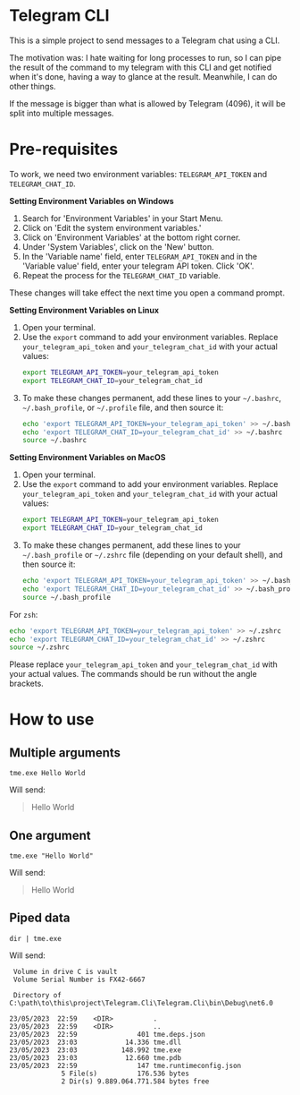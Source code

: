 # Telegram CLI
This is a simple project to send messages to a Telegram chat using a CLI.

The motivation was: I hate waiting for long processes to run, so I can pipe the result of the command to my telegram 
with this CLI and get notified when it's done, having a way to glance at the result. Meanwhile, I can do other things. 

If the message is bigger than what is allowed by Telegram (4096), it will be split into multiple messages.


# Pre-requisites
To work, we need two environment variables: `TELEGRAM_API_TOKEN` and `TELEGRAM_CHAT_ID`.

**Setting Environment Variables on Windows**

1. Search for 'Environment Variables' in your Start Menu.
2. Click on 'Edit the system environment variables.'
3. Click on 'Environment Variables' at the bottom right corner.
4. Under 'System Variables', click on the 'New' button.
5. In the 'Variable name' field, enter `TELEGRAM_API_TOKEN` and in the 'Variable value' field, enter your telegram API token. Click 'OK'.
6. Repeat the process for the `TELEGRAM_CHAT_ID` variable.

These changes will take effect the next time you open a command prompt.

**Setting Environment Variables on Linux**

1. Open your terminal.
2. Use the `export` command to add your environment variables. Replace `your_telegram_api_token` and `your_telegram_chat_id` with your actual values:
    ```bash
    export TELEGRAM_API_TOKEN=your_telegram_api_token
    export TELEGRAM_CHAT_ID=your_telegram_chat_id
    ```
3. To make these changes permanent, add these lines to your `~/.bashrc`, `~/.bash_profile`, or `~/.profile` file, and then source it:
    ```bash
    echo 'export TELEGRAM_API_TOKEN=your_telegram_api_token' >> ~/.bashrc
    echo 'export TELEGRAM_CHAT_ID=your_telegram_chat_id' >> ~/.bashrc
    source ~/.bashrc
    ```
**Setting Environment Variables on MacOS**

1. Open your terminal.
2. Use the `export` command to add your environment variables. Replace `your_telegram_api_token` and `your_telegram_chat_id` with your actual values:
    ```bash
    export TELEGRAM_API_TOKEN=your_telegram_api_token
    export TELEGRAM_CHAT_ID=your_telegram_chat_id
    ```
3. To make these changes permanent, add these lines to your `~/.bash_profile` or `~/.zshrc` file (depending on your default shell), and then source it:
    ```bash
    echo 'export TELEGRAM_API_TOKEN=your_telegram_api_token' >> ~/.bash_profile
    echo 'export TELEGRAM_CHAT_ID=your_telegram_chat_id' >> ~/.bash_profile
    source ~/.bash_profile
    ```
For `zsh`:
```bash
echo 'export TELEGRAM_API_TOKEN=your_telegram_api_token' >> ~/.zshrc
echo 'export TELEGRAM_CHAT_ID=your_telegram_chat_id' >> ~/.zshrc
source ~/.zshrc
```

Please replace `your_telegram_api_token` and `your_telegram_chat_id` with your actual values. The commands should be run without the angle brackets.

# How to use

## Multiple arguments
```shell
tme.exe Hello World
```
Will send:
> Hello World
 
## One argument
```shell
tme.exe "Hello World"
```
Will send:
> Hello World

## Piped data
```shell
dir | tme.exe 
```
Will send:
```
 Volume in drive C is vault
 Volume Serial Number is FX42-6667

 Directory of C:\path\to\this\project\Telegram.Cli\Telegram.Cli\bin\Debug\net6.0

23/05/2023  22:59    <DIR>          .
23/05/2023  22:59    <DIR>          ..
23/05/2023  22:59               401 tme.deps.json
23/05/2023  23:03            14.336 tme.dll
23/05/2023  23:03           148.992 tme.exe
23/05/2023  23:03            12.660 tme.pdb
23/05/2023  22:59               147 tme.runtimeconfig.json
             5 File(s)          176.536 bytes
             2 Dir(s) 9.889.064.771.584 bytes free
```
